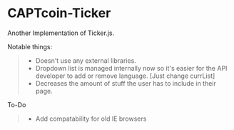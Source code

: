 CAPTcoin-Ticker
===============

Another Implementation of Ticker.js.

Notable things:
  > * Doesn't use any external libraries.
  > * Dropdown list is managed internally now so it's easier for the API developer to add or remove language. [Just change currList]
  > * Decreases the amount of stuff the user has to include in their page.

To-Do
  > * Add compatability for old IE browsers
